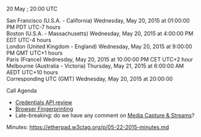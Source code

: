 20 May ; 20:00 UTC

San Francisco (U.S.A. - California)	Wednesday, May 20, 2015 at 01:00:00 PM	PDT	UTC-7 hours  
Boston (U.S.A. - Massachusetts)	Wednesday, May 20, 2015 at 4:00:00 PM	EDT	UTC-4 hours  
London (United Kingdom - England)	Wednesday, May 20, 2015 at 9:00:00 PM	GMT	UTC+1 hours  
Paris (France)	Wednesday, May 20, 2015 at 10:00:00 PM	CET	UTC+2 hour  
Melbourne (Australia - Victoria)	Thursday, May 21, 2015 at 6:00:00 AM	AEDT  UTC+10 hours  
Corresponding UTC (GMT)	Wednesday, May 20, 2015 at 20:00:00

Call Agenda  

* [Credentials API review](https://github.com/w3ctag/spec-reviews/issues/49)
* [Browser Fingerprinting](https://github.com/w3ctag/spec-reviews/issues/38)
* Late-breaking: do we have any comment on [Media Capture & Streams](https://lists.w3.org/Archives/Member/chairs/2015AprJun/0017.html)?

Minutes: https://etherpad.w3ctag.org/p/05-22-2015-minutes.md
